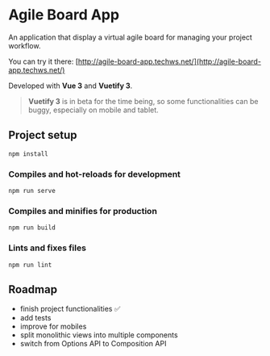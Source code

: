 # Agile Board App

An application that display a virtual agile board for managing your project workflow.

You can try it there: [http://agile-board-app.techws.net/](http://agile-board-app.techws.net/)

Developed with __Vue 3__ and __Vuetify 3__.

> __Vuetify 3__ is in beta for the time being, so some functionalities can be buggy, especially on mobile and tablet.


## Project setup
```
npm install
```

### Compiles and hot-reloads for development
```
npm run serve
```

### Compiles and minifies for production
```
npm run build
```

### Lints and fixes files
```
npm run lint
```

## Roadmap

- finish project functionalities &#9989;
- add tests
- improve for mobiles
- split monolithic views into multiple components
- switch from Options API to Composition API
